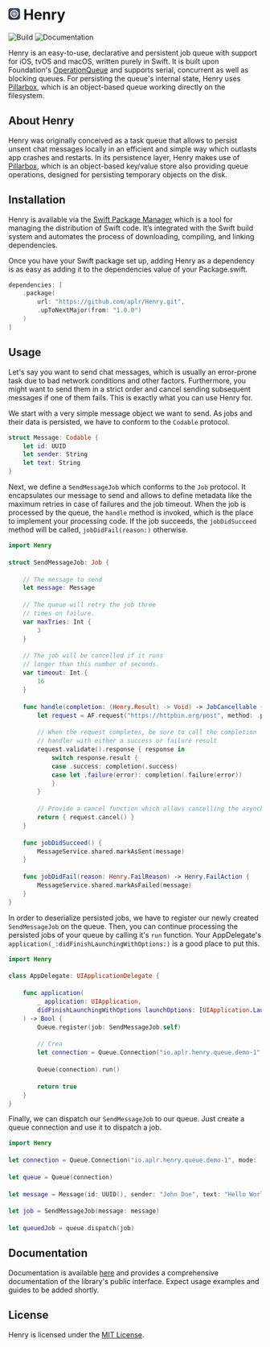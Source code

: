 <h1>
    <img src="https://raw.githubusercontent.com/aplr/Henry/main/Logo.png" height="23" />
    Henry
</h1>

![Build](https://github.com/aplr/Henry/workflows/Build/badge.svg?branch=main)
![Documentation](https://github.com/aplr/Henry/workflows/Documentation/badge.svg)

Henry is an easy-to-use, declarative and persistent job queue with support for iOS, tvOS and macOS, written purely in Swift. It is built upon Foundation's [OperationQueue](https://developer.apple.com/documentation/foundation/operationqueue) and supports serial, concurrent as well as blocking queues. For persisting the queue's internal state, Henry uses [Pillarbox](https://github.com/aplr/Pillarbox), which is an object-based queue working directly on the filesystem.


## About Henry

Henry was originally conceived as a task queue that allows to persist unsent chat messages locally in an efficient and simple way which outlasts app crashes and restarts. In its persistence layer, Henry makes use of [Pillarbox](https://github.com/aplr/Pillarbox), which is an object-based key/value store also providing queue operations, designed for persisting temporary objects on the disk.


## Installation

Henry is available via the [Swift Package Manager](https://swift.org/package-manager/) which is a tool for managing the distribution of Swift code. It’s integrated with the Swift build system and automates the process of downloading, compiling, and linking dependencies.

Once you have your Swift package set up, adding Henry as a dependency is as easy as adding it to the dependencies value of your Package.swift.

```swift
dependencies: [
    .package(
        url: "https://github.com/aplr/Henry.git",
        .upToNextMajor(from: "1.0.0")
    )
]
```


## Usage

Let's say you want to send chat messages, which is usually an error-prone task due to bad network conditions and other factors. Furthermore, you might want to send them in a strict order and cancel sending subsequent messages if one of them fails. This is exactly what you can use Henry for.

We start with a very simple message object we want to send. As jobs and their data is persisted, we have to conform to the `Codable` protocol.

```swift
struct Message: Codable {
    let id: UUID
    let sender: String
    let text: String
}
```

Next, we define a `SendMessageJob` which conforms to the `Job` protocol. It encapsulates our message to send and allows to define metadata like the maximum retries in case of failures and the job timeout. When the job is processed by the queue, the `handle` method is invoked, which is the place to implement your processing code. If the job succeeds, the `jobDidSucceed` method will be called, `jobDidFail(reason:)` otherwise.

```swift
import Henry

struct SendMessageJob: Job {

    // The message to send
    let message: Message

    // The queue will retry the job three
    // times on failure.
    var maxTries: Int {
        3
    }

    // The job will be cancelled if it runs
    // longer than this number of seconds.
    var timeout: Int {
        16
    }

    func handle(completion: (Henry.Result) -> Void) -> JobCancellable {
        let request = AF.request("https://httpbin.org/post", method: .post, parameters: message)

        // When the request completes, be sure to call the completion
        // handler with either a success or failure result
        request.validate().response { response in
            switch response.result {
            case .success: completion(.success)
            case let .failure(error): completion(.failure(error))
            }
        }

        // Provide a cancel function which allows cancelling the asynchronous operation.
        return { request.cancel() }
    }

    func jobDidSucceed() {
        MessageService.shared.markAsSent(message)
    }

    func jobDidFail(reason: Henry.FailReason) -> Henry.FailAction {
        MessageService.shared.markAsFailed(message)
    }
}
```

In order to deserialize persisted jobs, we have to register our newly created `SendMessageJob` on the queue. Then, you can continue processing the persisted jobs of your queue by calling it's `run` function. Your AppDelegate's `application(_:didFinishLaunchingWithOptions:)` is a good place to put this.

```swift
import Henry

class AppDelegate: UIApplicationDelegate {

    func application(
        _ application: UIApplication,
        didFinishLaunchingWithOptions launchOptions: [UIApplication.LaunchOptionsKey: Any]?
    ) -> Bool {
        Queue.register(job: SendMessageJob.self)

        // Crea
        let connection = Queue.Connection("io.aplr.henry.queue.demo-1", mode: .blocking)

        Queue(connection).run()

        return true
    }
}
```

Finally, we can dispatch our `SendMessageJob` to our queue. Just create a queue connection and use it to dispatch a job.

```swift
import Henry

let connection = Queue.Connection("io.aplr.henry.queue.demo-1", mode: .blocking)

let queue = Queue(connection)

let message = Message(id: UUID(), sender: "John Doe", text: "Hello World!")

let job = SendMessageJob(message: message)

let queuedJob = queue.dispatch(job)
```


## Documentation

Documentation is available [here](https://henry.aplr.io) and provides a comprehensive documentation of the library's public interface. Expect usage examples and guides to be added shortly.


## License

Henry is licensed under the [MIT License](https://github.com/aplr/Henry/blob/main/LICENSE).
